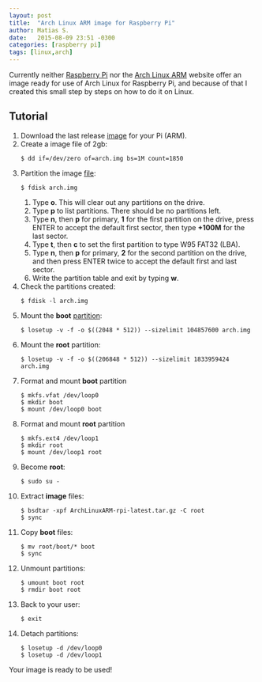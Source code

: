 ```yaml
---
layout: post
title:  "Arch Linux ARM image for Raspberry Pi"
author: Matias S.
date:   2015-08-09 23:51 -0300
categories: [raspberry pi]
tags: [linux,arch]
---
```


Currently neither [Raspberry Pi](https://www.raspberrypi.org/) nor the [Arch Linux ARM](http://archlinuxarm.org/) website offer an image ready for use of Arch Linux for Raspberry Pi, and because of that I created this small step by steps on how to do it on Linux.

## Tutorial

1.  Download the last release [image](http://archlinuxarm.org/developers/downloads) for your Pi (ARM).
1.  Create a image file of 2gb:
    ```console
    $ dd if=/dev/zero of=arch.img bs=1M count=1850
    ```
1.  Partition the image [file](http://archlinuxarm.org/platforms/armv6/raspberry-pi):
    ```console
    $ fdisk arch.img
    ```
    1.  Type **o**. This will clear out any partitions on the drive.
    1.  Type **p** to list partitions. There should be no partitions left.
    1.  Type **n**, then **p** for primary, **1** for the first partition on the drive, press ENTER to accept the default first sector, then type **+100M** for the last sector.
    1.  Type **t**, then **c** to set the first partition to type W95 FAT32 (LBA).
    1.  Type **n**, then **p** for primary, **2** for the second partition on the drive, and then press ENTER twice to accept the default first and last sector.
    1.  Write the partition table and exit by typing **w**.
1.  Check the partitions created:
    ```console
    $ fdisk -l arch.img
    ```
1.  Mount the **boot** [partition](http://unix.stackexchange.com/a/72449):
    ```console
    $ losetup -v -f -o $((2048 * 512)) --sizelimit 104857600 arch.img
    ```
1.  Mount the **root** partition:
    ```console
    $ losetup -v -f -o $((206848 * 512)) --sizelimit 1833959424 arch.img
    ```
1.  Format and mount **boot** partition
    ```console
    $ mkfs.vfat /dev/loop0
    $ mkdir boot
    $ mount /dev/loop0 boot
    ```
1.  Format and mount **root** partition
    ```console
    $ mkfs.ext4 /dev/loop1
    $ mkdir root
    $ mount /dev/loop1 root
    ```
1.  Become **root**:
    ```console
    $ sudo su -
    ```
1. Extract **image** files:
   ```console
   $ bsdtar -xpf ArchLinuxARM-rpi-latest.tar.gz -C root
   $ sync
   ```
1. Copy **boot** files:
   ```console
   $ mv root/boot/* boot
   $ sync
   ```
1. Unmount partitions:
   ```console
   $ umount boot root
   $ rmdir boot root
   ```
1. Back to your user:
   ```console
   $ exit
   ```
1. Detach partitions:
   ```console
   $ losetup -d /dev/loop0
   $ losetup -d /dev/loop1
   ```

Your image is ready to be used!
